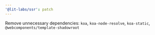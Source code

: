 ```yaml
---
'@lit-labs/ssr': patch
---
```


Remove unnecessary dependencies: `koa`, `koa-node-resolve`, `koa-static`,
`@webcomponents/template-shadowroot`
